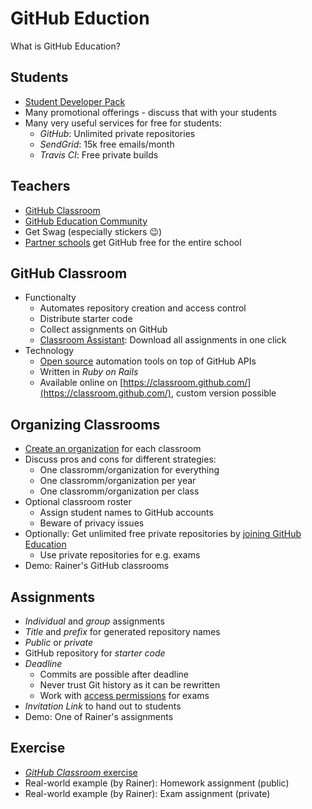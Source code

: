 # GitHub Eduction

What is GitHub Education?


## Students

* [Student Developer Pack](https://education.github.com/pack)
* Many promotional offerings - discuss that with your students
* Many very useful services for free for students:
  * *GitHub*: Unlimited private repositories
  * *SendGrid*: 15k free emails/month
  * *Travis CI*: Free private builds


## Teachers

* [GitHub Classroom](https://classroom.github.com)
* [GitHub Education Community](https://education.github.community/)
* Get Swag (especially stickers :wink:)
* [Partner schools](https://education.github.com/partners) get GitHub free for the entire school


## GitHub Classroom

* Functionalty
  * Automates repository creation and access control
  * Distribute starter code
  * Collect assignments on GitHub
  * [Classroom Assistant](https://classroom.github.com/assistant/): Download all assignments in one click
* Technology
  * [Open source](https://github.com/education/classroom) automation tools on top of GitHub APIs
  * Written in *Ruby on Rails*
  * Available online on [https://classroom.github.com/](https://classroom.github.com/), custom version possible


## Organizing Classrooms

* [Create an organization](https://help.github.com/articles/creating-a-new-organization-from-scratch/) for each classroom
* Discuss pros and cons for different strategies:
  * One classromm/organization for everything
  * One classromm/organization per year
  * One classromm/organization per class
* Optional classroom roster
  * Assign student names to GitHub accounts
  * Beware of privacy issues
* Optionally: Get unlimited free private repositories by [joining GitHub Education](https://education.github.com/discount_requests/new)
  * Use private repositories for e.g. exams
* Demo: Rainer's GitHub classrooms


## Assignments

* *Individual* and *group* assignments
* *Title* and *prefix* for generated repository names
* *Public* or *private*
* GitHub repository for *starter code*
* *Deadline*
  * Commits are possible after deadline
  * Never trust Git history as it can be rewritten
  * Work with [access permissions](https://help.github.com/articles/access-permissions-on-github/) for exams
* *Invitation Link* to hand out to students
* Demo: One of Rainer's assignments


## Exercise

* [*GitHub Classroom* exercise](https://github.com/rstropek/GitHubEduWorkshop/blob/master/hands-on-labs/classroom)
* Real-world example (by Rainer): Homework assignment (public)
* Real-world example (by Rainer): Exam assignment (private)
